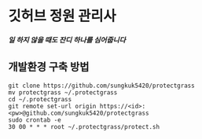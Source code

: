 # 깃허브 정원 관리사

##### 일 하지 않을 때도 잔디 하나를 심어줍니다

## 개발환경 구축 방법

```{bash}
git clone https://github.com/sungkuk5420/protectgrass
mv protectgrass ~/.protectgrass
cd ~/.protectgrass
git remote set-url origin https://<id>:<pw>@github.com/sungkuk5420/protectgrass
sudo crontab -e
30 00 * * * root ~/.protectgrass/protect.sh
```
